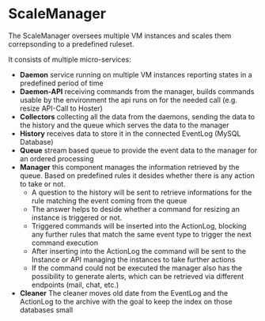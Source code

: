 # ScaleManager

The ScaleManager oversees multiple VM instances and scales them correpsonding to a predefined ruleset.

It consists of multiple micro-services:
* **Daemon** service running on multiple VM instances reporting states in a predefined period of time
* **Daemon-API** receiving commands from the manager, builds commands usable by the environment the api runs on for the needed call (e.g. resize API-Call to Hoster)
* **Collectors** collecting all the data from the daemons, sending the data to the history and the queue which serves the data to the manager
* **History** receives data to store it in the connected EventLog (MySQL Database)
* **Queue** stream based queue to provide the event data to the manager for an ordered processing
* **Manager** this component manages the information retrieved by the queue. Based on predefined rules it desides whether there is any action to take or not.
  * A question to the history will be sent to retrieve informations for the rule matching the event coming from the queue
  * The answer helps to deside whether a command for resizing an instance is triggered or not.
  * Triggered commands will be inserted into the ActionLog, blocking any further rules that match the same event type to trigger the next command execution
  * After inserting into the ActionLog the command will be sent to the Instance or API managing the instances to take further actions
  * If the command could not be executed the manager also has the possibility to generate alerts, which can be retrieved via different endpoints (mail, chat, etc.)
* **Cleaner** The cleaner moves old date from the EventLog and the ActionLog to the archive with the goal to keep the index on those databases small